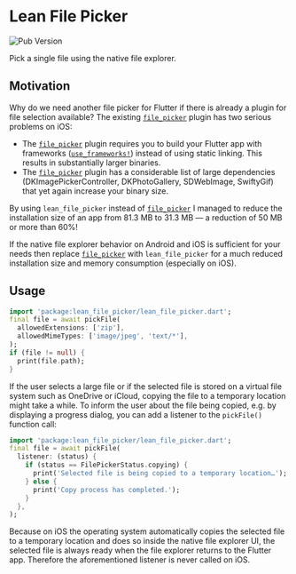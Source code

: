 # Lean File Picker

![Pub Version](https://img.shields.io/pub/v/lean_file_picker)

Pick a single file using the native file explorer.

## Motivation

Why do we need another file picker for Flutter if there is already a plugin
for file selection available? The existing [`file_picker`](1) plugin
has two serious problems on iOS:

- The [`file_picker`](1) plugin requires you to build your Flutter app with
  frameworks ([`use_frameworks!`](2)) instead of using static linking. This
  results in substantially larger binaries.
- The [`file_picker`](1) plugin has a considerable list of large dependencies
  (DKImagePickerController, DKPhotoGallery, SDWebImage, SwiftyGif) that yet
  again increase your binary size.

By using `lean_file_picker` instead of [`file_picker`](1) I managed to reduce
the installation size of an app from 81.3 MB to 31.3 MB — a reduction of 50 MB
or more than 60%!

If the native file explorer behavior on Android and iOS is sufficient for your
needs then replace [`file_picker`](1) with `lean_file_picker` for a much
reduced installation size and memory consumption (especially on iOS).

[1]: https://pub.dev/packages/file_picker
[2]: https://guides.cocoapods.org/syntax/podfile.html#use_frameworks_bang

## Usage

```dart
import 'package:lean_file_picker/lean_file_picker.dart';
final file = await pickFile(
  allowedExtensions: ['zip'],
  allowedMimeTypes: ['image/jpeg', 'text/*'],
);
if (file != null) {
  print(file.path);
}
```

If the user selects a large file or if the selected file is stored on a virtual
file system such as OneDrive or iCloud, copying the file to a temporary
location might take a while. To inform the user about the file being copied,
e.g. by displaying a progress dialog, you can add a listener to the
`pickFile()` function call:

```dart
import 'package:lean_file_picker/lean_file_picker.dart';
final file = await pickFile(
  listener: (status) {
    if (status == FilePickerStatus.copying) {
      print('Selected file is being copied to a temporary location…');
    } else {
      print('Copy process has completed.');
    }
  },
);
```

Because on iOS the operating system automatically copies the selected file
to a temporary location and does so inside the native file explorer UI, the
selected file is always ready when the file explorer returns to the Flutter
app. Therefore the aforementioned listener is never called on iOS.
